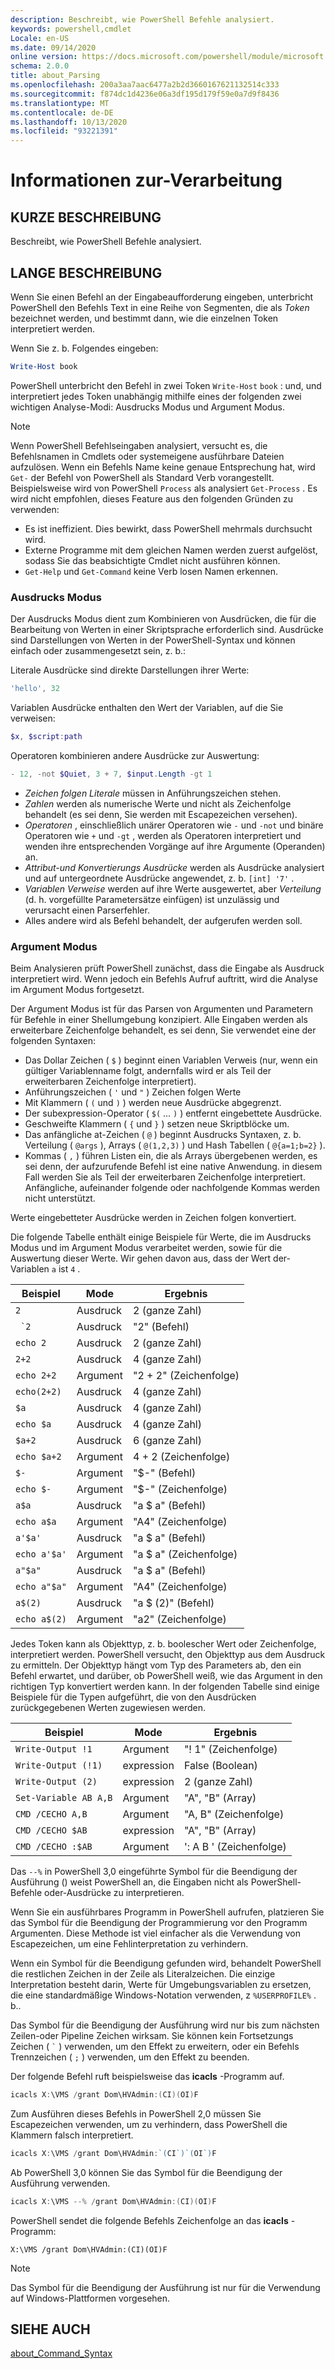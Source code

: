 ```yaml
---
description: Beschreibt, wie PowerShell Befehle analysiert.
keywords: powershell,cmdlet
Locale: en-US
ms.date: 09/14/2020
online version: https://docs.microsoft.com/powershell/module/microsoft.powershell.core/about/about_parsing?view=powershell-6&WT.mc_id=ps-gethelp
schema: 2.0.0
title: about_Parsing
ms.openlocfilehash: 200a3aa7aac6477a2b2d3660167621132514c333
ms.sourcegitcommit: f874dc1d4236e06a3df195d179f59e0a7d9f8436
ms.translationtype: MT
ms.contentlocale: de-DE
ms.lasthandoff: 10/13/2020
ms.locfileid: "93221391"
---
```

# <a name="about-parsing"></a>Informationen zur-Verarbeitung

## <a name="short-description"></a>KURZE BESCHREIBUNG

Beschreibt, wie PowerShell Befehle analysiert.

## <a name="long-description"></a>LANGE BESCHREIBUNG

Wenn Sie einen Befehl an der Eingabeaufforderung eingeben, unterbricht PowerShell den Befehls Text in eine Reihe von Segmenten, die als _Token_ bezeichnet werden, und bestimmt dann, wie die einzelnen Token interpretiert werden.

Wenn Sie z. b. Folgendes eingeben:

```powershell
Write-Host book
```

PowerShell unterbricht den Befehl in zwei Token `Write-Host` `book` : und, und interpretiert jedes Token unabhängig mithilfe eines der folgenden zwei wichtigen Analyse-Modi: Ausdrucks Modus und Argument Modus.

> [!NOTE]
> Wenn PowerShell Befehlseingaben analysiert, versucht es, die Befehlsnamen in Cmdlets oder systemeigene ausführbare Dateien aufzulösen. Wenn ein Befehls Name keine genaue Entsprechung hat, wird `Get-` der Befehl von PowerShell als Standard Verb vorangestellt. Beispielsweise wird von PowerShell `Process` als analysiert `Get-Process` . Es wird nicht empfohlen, dieses Feature aus den folgenden Gründen zu verwenden:
>
> - Es ist ineffizient. Dies bewirkt, dass PowerShell mehrmals durchsucht wird.
> - Externe Programme mit dem gleichen Namen werden zuerst aufgelöst, sodass Sie das beabsichtigte Cmdlet nicht ausführen können.
> - `Get-Help` und `Get-Command` keine Verb losen Namen erkennen.

### <a name="expression-mode"></a>Ausdrucks Modus

Der Ausdrucks Modus dient zum Kombinieren von Ausdrücken, die für die Bearbeitung von Werten in einer Skriptsprache erforderlich sind. Ausdrücke sind Darstellungen von Werten in der PowerShell-Syntax und können einfach oder zusammengesetzt sein, z. b.:

Literale Ausdrücke sind direkte Darstellungen ihrer Werte: 

```powershell
'hello', 32
```

Variablen Ausdrücke enthalten den Wert der Variablen, auf die Sie verweisen: 

```powershell
$x, $script:path
```
Operatoren kombinieren andere Ausdrücke zur Auswertung: 

```powershell
- 12, -not $Quiet, 3 + 7, $input.Length -gt 1
```

- _Zeichen folgen Literale_ müssen in Anführungszeichen stehen.
- _Zahlen_ werden als numerische Werte und nicht als Zeichenfolge behandelt (es sei denn, Sie werden mit Escapezeichen versehen).
- _Operatoren_ , einschließlich unärer Operatoren wie `-` und `-not` und binäre Operatoren wie `+` und `-gt` , werden als Operatoren interpretiert und wenden ihre entsprechenden Vorgänge auf ihre Argumente (Operanden) an.
- _Attribut-und Konvertierungs Ausdrücke_ werden als Ausdrücke analysiert und auf untergeordnete Ausdrücke angewendet, z. b. `[int] '7'` .
- _Variablen Verweise_ werden auf ihre Werte ausgewertet, aber _Verteilung_ (d. h. vorgefüllte Parametersätze einfügen) ist unzulässig und verursacht einen Parserfehler.
- Alles andere wird als Befehl behandelt, der aufgerufen werden soll.

### <a name="argument-mode"></a>Argument Modus

Beim Analysieren prüft PowerShell zunächst, dass die Eingabe als Ausdruck interpretiert wird. Wenn jedoch ein Befehls Aufruf auftritt, wird die Analyse im Argument Modus fortgesetzt.

Der Argument Modus ist für das Parsen von Argumenten und Parametern für Befehle in einer Shellumgebung konzipiert. Alle Eingaben werden als erweiterbare Zeichenfolge behandelt, es sei denn, Sie verwendet eine der folgenden Syntaxen:

- Das Dollar Zeichen ( `$` ) beginnt einen Variablen Verweis (nur, wenn ein gültiger Variablenname folgt, andernfalls wird er als Teil der erweiterbaren Zeichenfolge interpretiert).
- Anführungszeichen ( `'` und `"` ) Zeichen folgen Werte
- Mit Klammern ( `(` und `)` ) werden neue Ausdrücke abgegrenzt.
- Der subexpression-Operator ( `$(` ... `)` ) entfernt eingebettete Ausdrücke.
- Geschweifte Klammern ( `{` und `}` ) setzen neue Skriptblöcke um.
- Das anfängliche at-Zeichen ( `@` ) beginnt Ausdrucks Syntaxen, z. b. Verteilung ( `@args` ), Arrays ( `@(1,2,3)` ) und Hash Tabellen ( `@{a=1;b=2}` ).
- Kommas ( `,` ) führen Listen ein, die als Arrays übergebenen werden, es sei denn, der aufzurufende Befehl ist eine native Anwendung. in diesem Fall werden Sie als Teil der erweiterbaren Zeichenfolge interpretiert. Anfängliche, aufeinander folgende oder nachfolgende Kommas werden nicht unterstützt.

Werte eingebetteter Ausdrücke werden in Zeichen folgen konvertiert.

Die folgende Tabelle enthält einige Beispiele für Werte, die im Ausdrucks Modus und im Argument Modus verarbeitet werden, sowie für die Auswertung dieser Werte. Wir gehen davon aus, dass der Wert der-Variablen `a` ist `4` .

|       Beispiel        |    Mode    |      Ergebnis       |
| -------------------- | ---------- | ----------------- |
| `2`                  | Ausdruck | 2 (ganze Zahl)       |
| `` `2``              | Ausdruck | "2" (Befehl)     |
| `echo 2`             | Ausdruck | 2 (ganze Zahl)       |
| `2+2`                | Ausdruck | 4 (ganze Zahl)       |
| `echo 2+2`           | Argument   | "2 + 2" (Zeichenfolge)    |
| `echo(2+2)`          | Ausdruck | 4 (ganze Zahl)       |
| `$a`                 | Ausdruck | 4 (ganze Zahl)       |
| `echo $a`            | Ausdruck | 4 (ganze Zahl)       |
| `$a+2`               | Ausdruck | 6 (ganze Zahl)       |
| `echo $a+2`          | Argument   | 4 + 2 (Zeichenfolge)      |
| `$-`                 | Argument   | "$-" (Befehl)    |
| `echo $-`            | Argument   | "$-" (Zeichenfolge)     |
| `a$a`                | Ausdruck | "a $ a" (Befehl)   |
| `echo a$a`           | Argument   | "A4" (Zeichenfolge)     |
| `a'$a'`              | Ausdruck | "a $ a" (Befehl)   |
| `echo a'$a'`         | Argument   | "a $ a" (Zeichenfolge)    |
| `a"$a"`              | Ausdruck | "a $ a" (Befehl)   |
| `echo a"$a"`         | Argument   | "A4" (Zeichenfolge)     |
| `a$(2)`              | Ausdruck | "a $ (2)" (Befehl) |
| `echo a$(2)`         | Argument   | "a2" (Zeichenfolge)     |

Jedes Token kann als Objekttyp, z. b. boolescher Wert oder Zeichenfolge, interpretiert werden. PowerShell versucht, den Objekttyp aus dem Ausdruck zu ermitteln.
Der Objekttyp hängt vom Typ des Parameters ab, den ein Befehl erwartet, und darüber, ob PowerShell weiß, wie das Argument in den richtigen Typ konvertiert werden kann. In der folgenden Tabelle sind einige Beispiele für die Typen aufgeführt, die von den Ausdrücken zurückgegebenen Werten zugewiesen werden.

|       Beispiel          |    Mode    |     Ergebnis      |
| ---------------------- | ---------- | --------------- |
| `Write-Output !1`      | Argument   | "! 1" (Zeichenfolge)   |
| `Write-Output (!1)`    | expression | False (Boolean) |
| `Write-Output (2)`     | expression | 2 (ganze Zahl)     |
| `Set-Variable AB A,B`  | Argument   | "A", "B" (Array) |
| `CMD /CECHO A,B`       | Argument   | "A, B" (Zeichenfolge)  |
| `CMD /CECHO $AB`       | expression | "A", "B" (Array) |
| `CMD /CECHO :$AB`      | Argument   | ': A B ' (Zeichenfolge) |

Das `--%` in PowerShell 3,0 eingeführte Symbol für die Beendigung der Ausführung () weist PowerShell an, die Eingaben nicht als PowerShell-Befehle oder-Ausdrücke zu interpretieren.

Wenn Sie ein ausführbares Programm in PowerShell aufrufen, platzieren Sie das Symbol für die Beendigung der Programmierung vor den Programm Argumenten. Diese Methode ist viel einfacher als die Verwendung von Escapezeichen, um eine Fehlinterpretation zu verhindern.

Wenn ein Symbol für die Beendigung gefunden wird, behandelt PowerShell die restlichen Zeichen in der Zeile als Literalzeichen. Die einzige Interpretation besteht darin, Werte für Umgebungsvariablen zu ersetzen, die eine standardmäßige Windows-Notation verwenden, z `%USERPROFILE%` . b..

Das Symbol für die Beendigung der Ausführung wird nur bis zum nächsten Zeilen-oder Pipeline Zeichen wirksam. Sie können kein Fortsetzungs Zeichen ( `` ` `` ) verwenden, um den Effekt zu erweitern, oder ein Befehls Trennzeichen ( `;` ) verwenden, um den Effekt zu beenden.

Der folgende Befehl ruft beispielsweise das **icacls** -Programm auf.

```powershell
icacls X:\VMS /grant Dom\HVAdmin:(CI)(OI)F
```

Zum Ausführen dieses Befehls in PowerShell 2,0 müssen Sie Escapezeichen verwenden, um zu verhindern, dass PowerShell die Klammern falsch interpretiert.

```powershell
icacls X:\VMS /grant Dom\HVAdmin:`(CI`)`(OI`)F
```

Ab PowerShell 3,0 können Sie das Symbol für die Beendigung der Ausführung verwenden.

```powershell
icacls X:\VMS --% /grant Dom\HVAdmin:(CI)(OI)F
```

PowerShell sendet die folgende Befehls Zeichenfolge an das **icacls** -Programm:

`X:\VMS /grant Dom\HVAdmin:(CI)(OI)F`

> [!NOTE]
> Das Symbol für die Beendigung der Ausführung ist nur für die Verwendung auf Windows-Plattformen vorgesehen.

## <a name="see-also"></a>SIEHE AUCH

[about_Command_Syntax](about_Command_Syntax.md)
